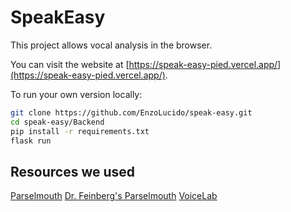 # SpeakEasy
This project allows vocal analysis in the browser. 

You can visit the website at [https://speak-easy-pied.vercel.app/](https://speak-easy-pied.vercel.app/). 


To run your own version locally:

```bash
git clone https://github.com/EnzoLucido/speak-easy.git
cd speak-easy/Backend
pip install -r requirements.txt
flask run
```
## Resources we used

[Parselmouth](https://parselmouth.readthedocs.io/)
[Dr. Feinberg's Parselmouth](https://github.com/drfeinberg/PraatScripts)
[VoiceLab](https://github.com/Voice-Lab/VoiceLab)


